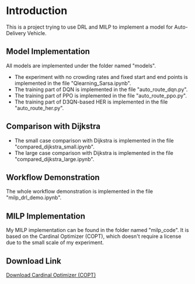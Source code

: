 # Introduction

This is a project trying to use DRL and MILP to implement a model for Auto-Delivery Vehicle.

## Model Implementation

All models are implemented under the folder named "models".

- The experiment with no crowding rates and fixed start and end points is implemented in the file "Qlearning_Sarsa.ipynb".
- The training part of DQN is implemented in the file "auto_route_dqn.py".
- The training part of PPO is implemented in the file "auto_route_ppo.py".
- The training part of D3QN-based HER is implemented in the file "auto_route_her.py".

## Comparison with Dijkstra

- The small case comparison with Dijkstra is implemented in the file "compared_dijkstra_small.ipynb".
- The large case comparison with Dijkstra is implemented in the file "compared_dijkstra_large.ipynb".

## Workflow Demonstration

The whole workflow demonstration is implemented in the file "milp_drl_demo.ipynb".

## MILP Implementation

My MILP implementation can be found in the folder named "milp_code". It is based on the Cardinal Optimizer (COPT), which doesn't require a license due to the small scale of my experiment.

## Download Link

[Download Cardinal Optimizer (COPT)]([link](https://www.shanshu.ai/copt))


